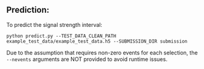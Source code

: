 ## Prediction:

To predict the signal strength interval:

```
python predict.py --TEST_DATA_CLEAN_PATH example_test_data/example_test_data.h5 --SUBMISSION_DIR submission
```

Due to the assumption that requires non-zero events for each selection, the `--nevents` arguments are NOT provided to avoid runtime issues.
